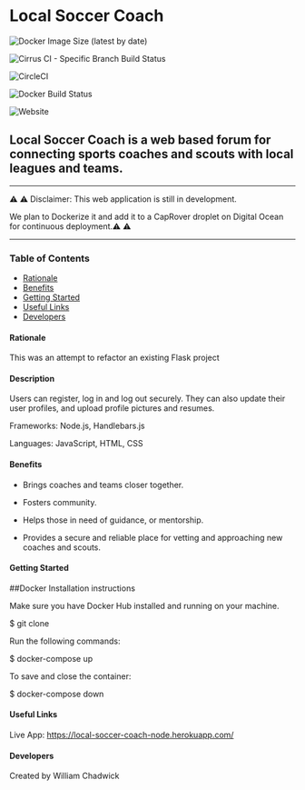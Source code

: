 <!-- Headings -->
# **Local Soccer Coach**

![Docker Image Size (latest by date)](https://img.shields.io/docker/image-size/teknofage/Local-Soccer-Coach-Node?sort=date&style=for-the-badge)

![Cirrus CI - Specific Branch Build Status](https://img.shields.io/cirrus/github/teknofage/Local-Soccer-Coach-Node?style=for-the-badge)

![CircleCI](https://img.shields.io/circleci/build/github/teknofage/Local-Soccer-Coach-Node?/)

![Docker Build Status](https://img.shields.io/docker/build/teknofage/Local-Soccer-Coach-Node?style=for-the-badge)

![Website](https://img.shields.io/website?down_color=light%20grey&down_message=offline&style=for-the-badge&up_color=green&up_message=online&url=https%3A%2F%2Freddit-clone.dev.teknofage.com)

## Local Soccer Coach is a web based forum for connecting sports coaches and scouts with local leagues and teams.

___

⚠️ ⚠️ Disclaimer: This web application is still in development. 

We plan to Dockerize it and add it to a CapRover droplet on Digital Ocean for continuous deployment.⚠️ ⚠️ 
___


### Table of Contents

* [Rationale](#Rationale)
* [Benefits](#Benefits)
* [Getting Started](#Getting_Started)
* [Useful Links](#Useful_Links)
* [Developers](#Developers)


#### Rationale

This was an attempt to refactor an existing Flask project


#### Description

Users can register, log in and log out securely. They can also update their user profiles, and upload profile pictures and resumes.


Frameworks: Node.js, Handlebars.js

Languages: JavaScript, HTML, CSS


#### Benefits

- Brings coaches and teams closer together. 

- Fosters community.

- Helps those in need of guidance, or mentorship.

- Provides a secure and reliable place for vetting and approaching new coaches and scouts.


#### Getting Started

##Docker Installation instructions

Make sure you have Docker Hub installed and running on your machine.

$ git clone

Run the following commands:

$ docker-compose up

To save and close the container:

$ docker-compose down




#### Useful Links

Live App: https://local-soccer-coach-node.herokuapp.com/



#### Developers

Created by William Chadwick 
